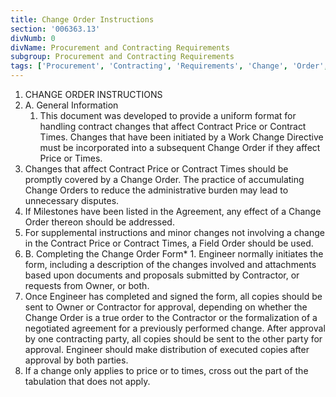 ```yaml
---
title: Change Order Instructions
section: '006363.13'
divNumb: 0
divName: Procurement and Contracting Requirements
subgroup: Procurement and Contracting Requirements
tags: ['Procurement', 'Contracting', 'Requirements', 'Change', 'Order', 'Instructions']
---
```


1. CHANGE ORDER INSTRUCTIONS
1. A. General Information
   1. This document was developed to provide a uniform format for handling contract changes that affect Contract Price or Contract Times. Changes that have been initiated by a Work Change Directive must be incorporated into a subsequent Change Order if they affect Price or Times.
2. Changes that affect Contract Price or Contract Times should be promptly covered by a Change Order. The practice of accumulating Change Orders to reduce the administrative burden may lead to unnecessary disputes. 
3. If Milestones have been listed in the Agreement, any effect of a Change Order thereon should be addressed. 
4. For supplemental instructions and minor changes not involving a change in the Contract Price or Contract Times, a Field Order should be used. 
1. B. Completing the Change Order Form*   1. Engineer normally initiates the form, including a description of the changes involved and attachments based upon documents and proposals submitted by Contractor, or requests from Owner, or both. 
2. Once Engineer has completed and signed the form, all copies should be sent to Owner or Contractor for approval, depending on whether the Change Order is a true order to the Contractor or the formalization of a negotiated agreement for a previously performed change. After approval by one contracting party, all copies should be sent to the other party for approval. Engineer should make distribution of executed copies after approval by both parties. 
3. If a change only applies to price or to times, cross out the part of the tabulation that does not apply.

